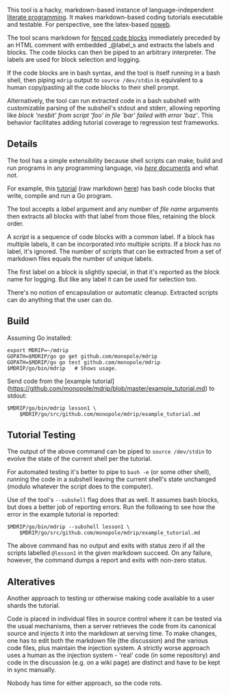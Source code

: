 This tool is a hacky, markdown-based instance of language-independent
[literate
programming](http://en.wikipedia.org/wiki/Literate_programming).  It
makes markdown-based coding tutorials executable and testable.  For
perspective, see the latex-based
[noweb](http://en.wikipedia.org/wiki/Noweb).

The tool scans markdown for [fenced code
blocks](https://help.github.com/articles/github-flavored-markdown/#fenced-code-blocks)
immediately preceded by an HTML comment with embedded _@label_s and
extracts the labels and blocks.  The code blocks can then be piped to
an arbitrary interpreter.  The labels are used for block selection and
logging.

If the code blocks are in bash syntax, and the tool is itself running
in a bash shell, then piping `mdrip` output to `source /dev/stdin` is
equivalent to a human copy/pasting all the code blocks to their shell
prompt.

Alternatively, the tool can run extracted code in a bash subshell with
customizable parsing of the subshell's stdout and stderr, allowing
reporting like _block 'nesbit' from script 'foo' in file 'bar' failed with
error 'baz'_.  This behavior facilitates adding tutorial coverage to
regression test frameworks.

## Details

The tool has a simple extensibility because shell scripts can
make, build and run programs in any programming language, via [_here_
documents](http://tldp.org/LDP/abs/html/here-docs.html) and what not.

For example, this
[tutorial](https://github.com/monopole/mdrip/blob/master/example_tutorial.md)
(raw markdown
[here](https://raw.githubusercontent.com/monopole/mdrip/master/example_tutorial.md))
has bash code blocks that write, compile and run a Go program.

The tool accepts a _label_ argument and any number of _file name_
arguments then extracts all blocks with that label from those files,
retaining the block order.

A _script_ is a sequence of code blocks with a common label.  If a
block has multiple labels, it can be incorporated into multiple
scripts.  If a block has no label, it's ignored.  The number of
scripts that can be extracted from a set of markdown files equals the
number of unique labels.

The first label on a block is slightly special, in that it's
reported as the block name for logging.  But like any label
it can be used for selection too.

There's no notion of encapsulation or automatic cleanup.  Extracted 
scripts can do anything that the user can do.


## Build

Assuming Go installed:

```
export MDRIP=~/mdrip
GOPATH=$MDRIP/go go get github.com/monopole/mdrip
GOPATH=$MDRIP/go go test github.com/monopole/mdrip
$MDRIP/go/bin/mdrip   # Shows usage.
```

Send code from the [example tutorial]
(https://github.com/monopole/mdrip/blob/master/example_tutorial.md) to
stdout:

```
$MDRIP/go/bin/mdrip lesson1 \
    $MDRIP/go/src/github.com/monopole/mdrip/example_tutorial.md
```

## Tutorial Testing

The output of the above command can be piped to `source /dev/stdin` to
evolve the state of the current shell per the tutorial.

For automated testing it's better to pipe to `bash -e` (or some other
shell), running the code in a subshell leaving the current shell's
state unchanged (modulo whatever the script does to the computer).

Use of the tool's `--subshell` flag does that as well.  It assumes
bash blocks, but does a better job of reporting errors.
Run the following to see how the error in the example tutorial
is reported:

```
$MDRIP/go/bin/mdrip --subshell lesson1 \
    $MDRIP/go/src/github.com/monopole/mdrip/example_tutorial.md
```

The above command has no output and exits with status zero if all the
scripts labelled `@lesson1` in the given markdown succeed.  On any
failure, however, the command dumps a report and exits with non-zero
status.

## Alteratives

Another approach to testing or otherwise making code available to a user
shards the tutorial.

Code is placed in individual files in source control where it can be
tested via the usual mechanisms, then a server retrieves the code from
its canonical source and injects it into the markdown at serving time.
To make changes, one has to edit both the markdown file (the
discussion) and the various code files, plus maintain the injection
system.  A strictly worse approach uses a human as the injection
system - 'real' code (in some repository) and code in the discussion
(e.g.  on a wiki page) are distinct and have to be kept in sync
manually.

Nobody has time for either approach, so the code rots.
